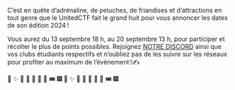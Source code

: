 C’est en quête d’adrénaline, de peluches, de friandises et d’attractions en tout genre que le UnitedCTF fait le grand huit pour vous annoncer les dates de son édition 2024 ! 

Vous aurez du 13 septembre 18 h, au 20 septembre 13 h, pour participer et récolter le plus de points possibles.
Rejoignez [NOTRE DISCORD](https://discord.gg/bsSQ9m2R7R) ainsi que vos clubs étudiants respectifs et n’oubliez pas de les suivre sur les réseaux pour profiter au maximum de l’évènement !✍️ 

🎉 ✨ 🎢 🎡 🍿 🎈 🎪 🎟️ 🎆 🎉 ✨ 🎢 🎡 🍿 🎈 🎪 🎟️ 🎆 